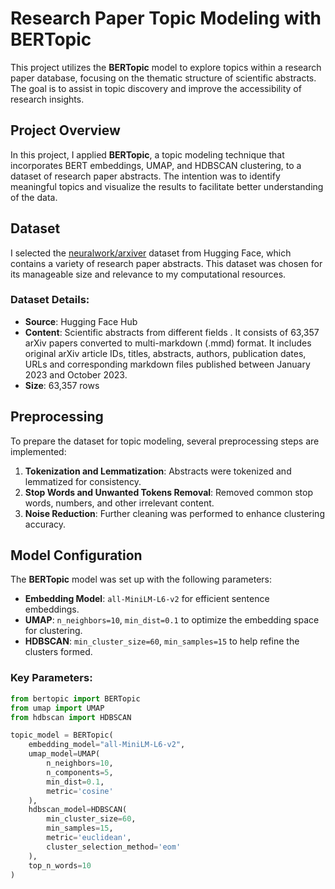 # Research Paper Topic Modeling with BERTopic

This project utilizes the **BERTopic** model to explore topics within a research paper database, focusing on the thematic structure of scientific abstracts. The goal is to assist in topic discovery and improve the accessibility of research insights.

## Project Overview
In this project, I applied **BERTopic**, a topic modeling technique that incorporates BERT embeddings, UMAP, and HDBSCAN clustering, to a dataset of research paper abstracts. The intention was to identify meaningful topics and visualize the results to facilitate better understanding of the data.

## Dataset
I selected the [neuralwork/arxiver](https://huggingface.co/datasets/neuralwork/arxiver) dataset from Hugging Face, which contains a variety of research paper abstracts. This dataset was chosen for its manageable size and relevance to my computational resources.

### Dataset Details:
- **Source**: Hugging Face Hub
- **Content**: Scientific abstracts from different fields . It consists of 63,357 arXiv papers converted to multi-markdown (.mmd) format. It includes original arXiv article IDs, titles, abstracts, authors, publication dates, URLs and corresponding markdown files published between January 2023 and October 2023.
- **Size**: 63,357 rows

## Preprocessing
To prepare the dataset for topic modeling, several preprocessing steps are implemented:
1. **Tokenization and Lemmatization**: Abstracts were tokenized and lemmatized for consistency.
2. **Stop Words and Unwanted Tokens Removal**: Removed common stop words, numbers, and other irrelevant content.
3. **Noise Reduction**: Further cleaning was performed to enhance clustering accuracy.

## Model Configuration
The **BERTopic** model was set up with the following parameters:

- **Embedding Model**: `all-MiniLM-L6-v2` for efficient sentence embeddings.
- **UMAP**: `n_neighbors=10`, `min_dist=0.1` to optimize the embedding space for clustering.
- **HDBSCAN**: `min_cluster_size=60`, `min_samples=15` to help refine the clusters formed.

### Key Parameters:
```python
from bertopic import BERTopic
from umap import UMAP
from hdbscan import HDBSCAN

topic_model = BERTopic(
    embedding_model="all-MiniLM-L6-v2",
    umap_model=UMAP(
        n_neighbors=10,
        n_components=5,
        min_dist=0.1,
        metric='cosine'
    ),
    hdbscan_model=HDBSCAN(
        min_cluster_size=60,
        min_samples=15,
        metric='euclidean',
        cluster_selection_method='eom'
    ),
    top_n_words=10
)

